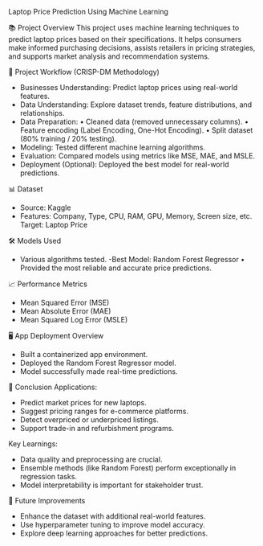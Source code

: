 Laptop Price Prediction Using Machine Learning

📚 Project Overview
This project uses machine learning techniques to predict laptop prices based on their specifications. It helps consumers make informed purchasing decisions, assists retailers in pricing strategies, and supports market analysis and recommendation systems.

🚀 Project Workflow (CRISP-DM Methodology)
- Businesses Understanding: Predict laptop prices using real-world features.
- Data Understanding: Explore dataset trends, feature distributions, and relationships.
- Data Preparation:
• Cleaned data (removed unnecessary columns).
• Feature encoding (Label Encoding, One-Hot Encoding).
• Split dataset (80% training / 20% testing).
- Modeling: Tested different machine learning algorithms.
- Evaluation: Compared models using metrics like MSE, MAE, and MSLE.
- Deployment (Optional): Deployed the best model for real-world predictions.

📊 Dataset
- Source: Kaggle
- Features: Company, Type, CPU, RAM, GPU, Memory, Screen size, etc.
Target: Laptop Price

🛠️ Models Used
- Various algorithms tested.
-Best Model: Random Forest Regressor
• Provided the most reliable and accurate price predictions.

📈 Performance Metrics
- Mean Squared Error (MSE)
- Mean Absolute Error (MAE)
- Mean Squared Log Error (MSLE)

🖥️ App Deployment Overview
- Built a containerized app environment.
- Deployed the Random Forest Regressor model.
- Model successfully made real-time predictions.

🎯 Conclusion
Applications:
  - Predict market prices for new laptops.
  - Suggest pricing ranges for e-commerce platforms.
  - Detect overpriced or underpriced listings.
  - Support trade-in and refurbishment programs.

Key Learnings:
  - Data quality and preprocessing are crucial.
  - Ensemble methods (like Random Forest) perform exceptionally in regression tasks.
  - Model interpretability is important for stakeholder trust.

🔮 Future Improvements
- Enhance the dataset with additional real-world features.
- Use hyperparameter tuning to improve model accuracy.
- Explore deep learning approaches for better predictions.

